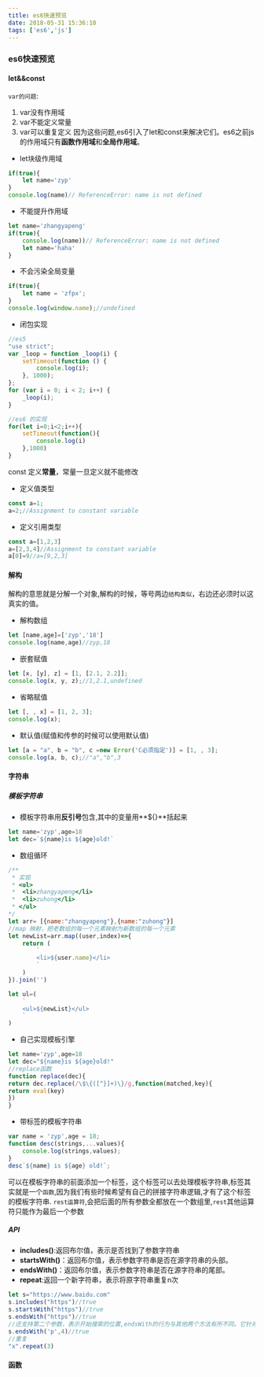 ```yaml
---
title: es6快速预览
date: 2018-05-31 15:36:10
tags: ['es6','js']
---
```

### es6快速预览
#### let&&const
`var的问题`:
1. var没有作用域
2. var不能定义常量
3. var可以重复定义
因为这些问题,es6引入了let和const来解决它们。es6之前js的作用域只有**函数作用域**和**全局作用域**。
- let块级作用域
<!-- more -->
```js
if(true){
    let name='zyp'
}
console.log(name)// ReferenceError: name is not defined
```
- 不能提升作用域
```js
let name='zhangyapeng'
if(true){
    console.log(name))// ReferenceError: name is not defined
    let name='haha'
}
```
- 不会污染全局变量
```js
if(true){
    let name = 'zfpx';
}
console.log(window.name);//undefined
```
- 闭包实现
```js
//es5
"use strict";
var _loop = function _loop(i) {
    setTimeout(function () {
        console.log(i);
    }, 1000);
};
for (var i = 0; i < 2; i++) {
    _loop(i);
}

//es6 的实现
for(let i=0;i<2;i++){
    setTimeout(function(){
        console.log(i)
    },1000)
}
```
const 定义**常量**，常量一旦定义就不能修改
- 定义值类型
```js
const a=1;
a=2;//Assignment to constant variable
```
- 定义引用类型
```js
const a=[1,2,3]
a=[2,3,4]//Assignment to constant variable
a[0]=9//a=[9,2,3]
```
#### 解构
解构的意思就是分解一个对象,解构的时候，等号两边`结构类似`，右边还必须时以这真实的值。
- 解构数组
```js
let [name,age]=['zyp','18']
console.log(name,age)//zyp,18
```
- 嵌套赋值
```js
let [x, [y], z] = [1, [2.1, 2.2]];
console.log(x, y, z);//1,2.1,undefined
```
- 省略赋值
```js
let [, , x] = [1, 2, 3];
console.log(x);
```
- 默认值(赋值和传参的时候可以使用默认值)
```js
let [a = "a", b = "b", c =new Error('C必须指定')] = [1, , 3];
console.log(a, b, c);//"a","b",3
```
#### 字符串
##### 模板字符串
- 模板字符串用**反引号**包含,其中的变量用**${}**括起来
```js
let name='zyp',age=18
let dec=`${name}is ${age}old!`
```
- 数组循环
```js
/**
 * 实现
 * <ul>
 *  <li>zhangyapeng</li>
 *  <li>zuhong</li>
 * </ul>
*/
let arr= [{name:"zhangyapeng"},{name:"zuhong"}]
//map 映射，把老数组的每一个元素映射为新数组的每一个元素
let newList=arr.map((user,index)=>{
    return (
        `
        <li>${user.name}</li>
        `
    )
}).join('')

let ul=(
    `
    <ul>${newList}</ul>
    `
)
```
- 自己实现模板引擎
```js
let name='zyp',age=18
let dec="${name}is ${age}old!"
//replace函数
function replace(dec){
return dec.replace(/\$\{([^}]+)\}/g,function(matched,key){
return eval(key)
})
}
```
- 带标签的模板字符串
```js
var name = 'zyp',age = 18;
function desc(strings,...values){
    console.log(strings,values);
}
desc`${name} is ${age} old!`;
```
可以在模板字符串的前面添加一个标签，这个标签可以去处理模板字符串,标签其实就是一个`函数`,因为我们有些时候希望有自己的拼接字符串逻辑,才有了这个标签的模板字符串.
`rest运算符`,会把后面的所有参数全都放在一个数组里,`rest`其他运算符只能作为最后一个参数

##### API
- **includes()**:返回布尔值，表示是否找到了参数字符串
- **startsWith()**：返回布尔值，表示参数字符串是否在源字符串的头部。
- **endsWith()**：返回布尔值，表示参数字符串是否在源字符串的尾部。
- **repeat**:返回一个新字符串，表示将原字符串重复n次
```js
let s="https://www.baidu.com"
s.includes("https")//true
s.startsWith("https")//true
s.endsWith("https")//true
//还支持第二个参数，表示开始搜索的位置,endsWith的行为与其他两个方法有所不同。它针对前n个字符，而其他两个方法针对从第n个位置直到字符串结束
s.endsWith('p',4)//true
//重复
"x".repeat(3)
```
####  函数
